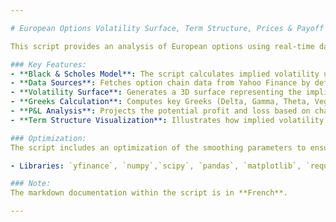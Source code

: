 ```yaml
---

# European Options Volatility Surface, Term Structure, Prices & Payoff (Black & Scholes Model)

This script provides an analysis of European options using real-time data from either Yahoo Finance (yfinance) or CBOE. While yfinance is the default due to ease of access, CBOE is used to ensure more reliable data when needed.

### Key Features:
- **Black & Scholes Model**: The script calculates implied volatility using the Newton-Raphson method based on the Black & Scholes option pricing model for European Options.
- **Data Sources**: Fetches option chain data from Yahoo Finance by default, with the option to switch to CBOE for more reliable market data.
- **Volatility Surface**: Generates a 3D surface representing the implied volatility against the strike price and time to expiration.
- **Greeks Calculation**: Computes key Greeks (Delta, Gamma, Theta, Vega, Rho) to measure risk sensitivities.
- **P&L Analysis**: Projects the potential profit and loss based on changes in the underlying asset's price.
- **Term Structure Visualization**: Illustrates how implied volatility varies with expiration dates.

### Optimization:
The script includes an optimization of the smoothing parameters to ensure accurate representation of the volatility surfaces.

- Libraries: `yfinance`, `numpy`,`scipy`, `pandas`, `matplotlib`, `requests`

### Note:
The markdown documentation within the script is in **French**.

---
```

